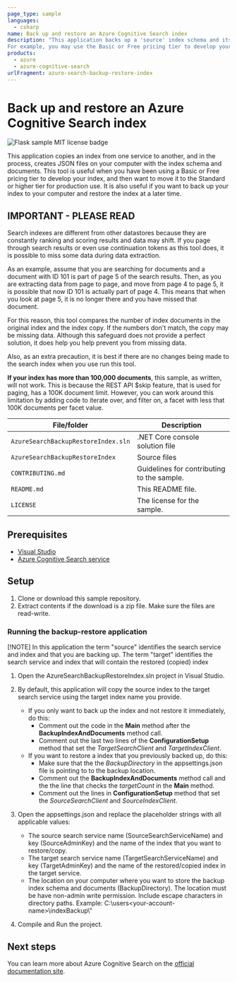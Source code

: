```yaml
---
page_type: sample
languages:
  - csharp
name: Back up and restore an Azure Cognitive Search index
description: "This application backs up a 'source' index schema and its documents to a JSON files on your computer, and then uses those files to recreate a 'target' index copy in the 'target' search service that you specify. Depending on your needs, you can use all or part of this application to backup your index files and/or move an index from one search service to another. 
For example, you may use the Basic or Free pricing tier to develop your index, and then want to move it to the Standard or higher tier for production use."
products:
  - azure
  - azure-cognitive-search
urlFragment: azure-search-backup-restore-index
---
```


# Back up and restore an Azure Cognitive Search index

![Flask sample MIT license badge](https://img.shields.io/badge/license-MIT-green.svg)

This application copies an index from one service to another, and in the process, creates JSON files on your computer with the index schema and documents. This tool is useful when you have been using a Basic or Free pricing tier to develop your index, and then want to move it to the Standard or higher tier for production use. It is also useful if you want to back up your index to your computer and restore the index at a later time.

## IMPORTANT - PLEASE READ
Search indexes are different from other datastores because they are constantly ranking and scoring results and data may shift. If you page through search results or even use continuation tokens as this tool does, it is possible to miss some data during data extraction.

As an example, assume that you are searching for documents and a document with ID 101 is part of page 5 of the search results. Then, as you are extracting data from page to page, and move from page 4 to page 5, it is possible that now ID 101 is actually part of page 4. This means that when you look at page 5, it is no longer there and you have missed that document.

For this reason, this tool compares the number of index documents in the original index and the index copy. If the numbers don't match, the copy may be missing data. Although this safeguard does not provide a perfect solution, it does help you help prevent you from missing data.

Also, as an extra precaution, it is best if there are no changes being made to the search index when you use run this tool.

**If your index has more than 100,000 documents**, this sample, as written, will not work. This is because the REST API $skip feature, that is used for paging, has a 100K document limit. However, you can work around this limitation by adding code to iterate over, and filter on, a facet with less that 100K documents per facet value.

| File/folder | Description |
|-------------|-------------|
| `AzureSearchBackupRestoreIndex.sln`  | .NET Core console solution file |
| `AzureSearchBackupRestoreIndex`  | Source files |
| `CONTRIBUTING.md` | Guidelines for contributing to the sample. |
| `README.md` | This README file. |
| `LICENSE`   | The license for the sample. |

## Prerequisites

- [Visual Studio](https://visualstudio.microsoft.com/downloads/)
- [Azure Cognitive Search service](https://docs.microsoft.com/azure/search/search-create-service-portal)

## Setup

1. Clone or download this sample repository.
1. Extract contents if the download is a zip file. Make sure the files are read-write.

### Running the backup-restore application

[!NOTE] In this application the term "source" identifies the search service and index and that you are backing up. The term "target" identifies the search service and index that will contain the restored (copied) index

1. Open the AzureSearchBackupRestoreIndex.sln project in Visual Studio.
1. By default, this application will copy the source index to the target search service using the target index name you provide. 
    - If you only want to back up the index and not restore it immediately, do this:
        - Comment out the code in the **Main** method after the **BackupIndexAndDocuments** method call.
        - Comment out the last two lines of the **ConfigurationSetup** method that set the _TargetSearchClient_ and _TargetIndexClient_.
    - If you want to restore a index that you previously backed up, do this:
        - Make sure that the the _BackupDirectory_ in the appsettings.json file is pointing to to the backup location.
        - Comment out the **BackupIndexAndDocuments** method call and the the line that checks the _targetCount_ in the **Main** method.
        - Comment out the lines in **ConfigurationSetup** method that set the _SourceSearchClient_ and _SourceIndexClient_.

1. Open the appsettings.json and replace the placeholder strings with all applicable values:

    - The source search service name (SourceSearchServiceName) and key (SourceAdminKey) and the name of the index that you want to restore/copy.
    - The target search service name (TargetSearchServiceName) and key (TargetAdminKey) and the name of the restored/copied index in the target service.
    - The location on your computer where you want to store the backup index schema and documents (BackupDirectory). The location must be have non-admin write permission. Include escape characters in directory paths. Example: C:\\users\<your-account-name>\indexBackup\\"

1. Compile and Run the project.

## Next steps

You can learn more about Azure Cognitive Search on the [official documentation site](https://docs.microsoft.com/azure/search).

